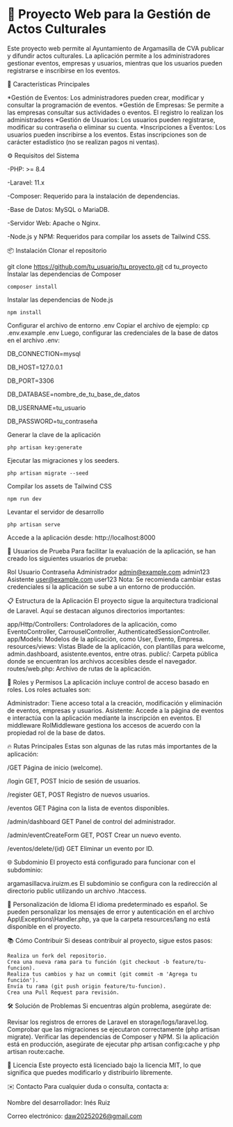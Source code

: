 

<h1>📘 Proyecto Web para la Gestión de Actos Culturales</h1>

Este proyecto web permite al Ayuntamiento de Argamasilla de CVA publicar y difundir actos culturales. La aplicación permite a los administradores gestionar eventos, empresas y usuarios, mientras que los usuarios pueden registrarse e inscribirse en los eventos.

🚀 Características Principales

*Gestión de Eventos: Los administradores pueden crear, modificar y consultar la programación de eventos.
*Gestión de Empresas: Se permite a las empresas consultar sus actividades o eventos. El registro lo realizan los administradores
*Gestión de Usuarios: Los usuarios pueden registrarse, modificar su contraseña o eliminar su cuenta.
*Inscripciones a Eventos: Los usuarios pueden inscribirse a los eventos. Estas inscripciones son de carácter estadístico (no se realizan pagos ni ventas).

⚙️ Requisitos del Sistema
<p>-PHP: >= 8.4</p>
<p>-Laravel: 11.x</p>
<p>-Composer: Requerido para la instalación de dependencias.</p>
<p>-Base de Datos: MySQL o MariaDB.</p>
<p>-Servidor Web: Apache o Nginx.</p>
<p>-Node.js y NPM: Requeridos para compilar los assets de Tailwind CSS.</p>


📦 Instalación
Clonar el repositorio

git clone https://github.com/tu_usuario/tu_proyecto.git
    cd tu_proyecto
Instalar las dependencias de Composer

    composer install
Instalar las dependencias de Node.js


    npm install
Configurar el archivo de entorno .env
Copiar el archivo de ejemplo:
cp .env.example .env
Luego, configurar las credenciales de la base de datos en el archivo .env:

DB_CONNECTION=mysql

DB_HOST=127.0.0.1

DB_PORT=3306

DB_DATABASE=nombre_de_tu_base_de_datos

DB_USERNAME=tu_usuario

DB_PASSWORD=tu_contraseña

Generar la clave de la aplicación

    php artisan key:generate
Ejecutar las migraciones y los seeders.


    php artisan migrate --seed
Compilar los assets de Tailwind CSS


    npm run dev
Levantar el servidor de desarrollo


    php artisan serve
Accede a la aplicación desde: http://localhost:8000

🧪 Usuarios de Prueba
Para facilitar la evaluación de la aplicación, se han creado los siguientes usuarios de prueba:

Rol	Usuario	Contraseña
Administrador	admin@example.com	admin123
Asistente	user@example.com	user123
Nota: Se recomienda cambiar estas credenciales si la aplicación se sube a un entorno de producción.

📋 Estructura de la Aplicación
El proyecto sigue la arquitectura tradicional de Laravel. Aquí se destacan algunos directorios importantes:

app/Http/Controllers: Controladores de la aplicación, como EventoController, CarrouselController, AuthenticatedSessionController.
app/Models: Modelos de la aplicación, como User, Evento, Empresa.
resources/views: Vistas Blade de la aplicación, con plantillas para welcome, admin.dashboard, asistente.eventos, entre otras.
public/: Carpeta pública donde se encuentran los archivos accesibles desde el navegador.
routes/web.php: Archivo de rutas de la aplicación.

🔐 Roles y Permisos
La aplicación incluye control de acceso basado en roles. Los roles actuales son:

Administrador: Tiene acceso total a la creación, modificación y eliminación de eventos, empresas y usuarios.
Asistente: Accede a la página de eventos e interactúa con la aplicación mediante la inscripción en eventos.
El middleware RolMiddleware gestiona los accesos de acuerdo con la propiedad rol de la base de datos.

🔥 Rutas Principales
Estas son algunas de las rutas más importantes de la aplicación:

/GET	                Página de inicio              (welcome).

/login	                GET, POST	            Inicio de sesión de usuarios.

/register	            GET, POST	            Registro de nuevos usuarios.

/eventos	            GET	                    Página con la lista de eventos disponibles.

/admin/dashboard	    GET	                    Panel de control del administrador.

/admin/eventCreateForm	GET, POST	            Crear un nuevo evento.

/eventos/delete/{id}	GET	                    Eliminar un evento por ID.

🌐 Subdominio
El proyecto está configurado para funcionar con el subdominio:

argamasillacva.iruizm.es
El subdominio se configura con la redirección al directorio public utilizando un archivo .htaccess.

📄 Personalización de Idioma
El idioma predeterminado es español. Se pueden personalizar los mensajes de error y autenticación en el archivo App\Exceptions\Handler.php, ya que la carpeta resources/lang no está disponible en el proyecto.

📚 Cómo Contribuir
Si deseas contribuir al proyecto, sigue estos pasos:

    Realiza un fork del repositorio.
    Crea una nueva rama para tu función (git checkout -b feature/tu-funcion).
    Realiza tus cambios y haz un commit (git commit -m 'Agrega tu función').
    Envía tu rama (git push origin feature/tu-funcion).
    Crea una Pull Request para revisión.
    
🛠️ Solución de Problemas
Si encuentras algún problema, asegúrate de:

Revisar los registros de errores de Laravel en storage/logs/laravel.log.
Comprobar que las migraciones se ejecutaron correctamente (php artisan migrate).
Verificar las dependencias de Composer y NPM.
Si la aplicación está en producción, asegúrate de ejecutar php artisan config:cache y php artisan route:cache.

📜 Licencia
Este proyecto está licenciado bajo la licencia MIT, lo que significa que puedes modificarlo y distribuirlo libremente.

✉️ Contacto
Para cualquier duda o consulta, contacta a:

Nombre del desarrollador: Inés Ruiz

Correo electrónico: daw20252026@gmail.com

